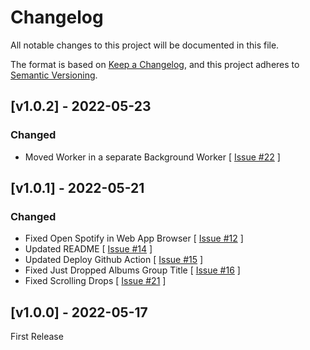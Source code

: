 # Changelog
All notable changes to this project will be documented in this file.

The format is based on [Keep a Changelog](https://keepachangelog.com/en/1.0.0/),
and this project adheres to [Semantic Versioning](https://semver.org/spec/v2.0.0.html).

## [v1.0.2] - 2022-05-23
### Changed
- Moved Worker in a separate Background Worker [ [Issue #22](https://github.com/saliougaye/letsdrop/issues/22) ]

## [v1.0.1] - 2022-05-21

### Changed
- Fixed Open Spotify in Web App Browser  [ [Issue #12](https://github.com/saliougaye/letsdrop/issues/12) ]
- Updated README [ [Issue #14](https://github.com/saliougaye/letsdrop/issues/14) ]
- Updated Deploy Github Action [ [Issue #15](https://github.com/saliougaye/letsdrop/issues/15) ]
- Fixed Just Dropped Albums Group Title [ [Issue #16](https://github.com/saliougaye/letsdrop/issues/16) ]
- Fixed Scrolling Drops [ [Issue #21](https://github.com/saliougaye/letsdrop/issues/21) ]




## [v1.0.0] - 2022-05-17
First Release